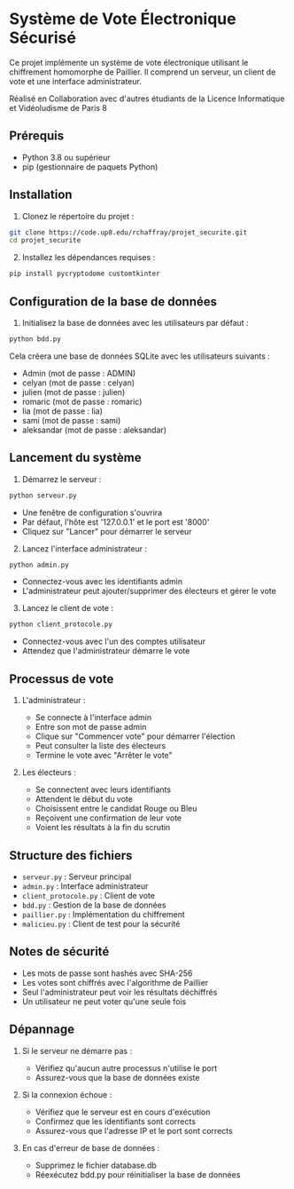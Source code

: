 # Système de Vote Électronique Sécurisé

Ce projet implémente un système de vote électronique utilisant le chiffrement homomorphe de Paillier. Il comprend un serveur, un client de vote et une interface administrateur.

Réalisé en Collaboration avec d'autres étudiants de la Licence Informatique et Vidéoludisme de Paris 8

## Prérequis

- Python 3.8 ou supérieur
- pip (gestionnaire de paquets Python)

## Installation

1. Clonez le répertoire du projet :
```bash
git clone https://code.up8.edu/rchaffray/projet_securite.git
cd projet_securite
```

2. Installez les dépendances requises :
```bash
pip install pycryptodome customtkinter
```

## Configuration de la base de données

1. Initialisez la base de données avec les utilisateurs par défaut :
```bash
python bdd.py
```

Cela créera une base de données SQLite avec les utilisateurs suivants :
- Admin (mot de passe : ADMIN)
- celyan (mot de passe : celyan)
- julien (mot de passe : julien)
- romaric (mot de passe : romaric)
- lia (mot de passe : lia)
- sami (mot de passe : sami)
- aleksandar (mot de passe : aleksandar)

## Lancement du système

1. Démarrez le serveur :
```bash
python serveur.py
```
- Une fenêtre de configuration s'ouvrira
- Par défaut, l'hôte est '127.0.0.1' et le port est '8000'
- Cliquez sur "Lancer" pour démarrer le serveur

2. Lancez l'interface administrateur :
```bash
python admin.py
```
- Connectez-vous avec les identifiants admin
- L'administrateur peut ajouter/supprimer des électeurs et gérer le vote

3. Lancez le client de vote :
```bash
python client_protocole.py
```
- Connectez-vous avec l'un des comptes utilisateur
- Attendez que l'administrateur démarre le vote

## Processus de vote

1. L'administrateur :
   - Se connecte à l'interface admin
   - Entre son mot de passe admin
   - Clique sur "Commencer vote" pour démarrer l'élection
   - Peut consulter la liste des électeurs
   - Termine le vote avec "Arrêter le vote"

2. Les électeurs :
   - Se connectent avec leurs identifiants
   - Attendent le début du vote
   - Choisissent entre le candidat Rouge ou Bleu
   - Reçoivent une confirmation de leur vote
   - Voient les résultats à la fin du scrutin

## Structure des fichiers

- `serveur.py` : Serveur principal
- `admin.py` : Interface administrateur
- `client_protocole.py` : Client de vote
- `bdd.py` : Gestion de la base de données
- `paillier.py` : Implémentation du chiffrement
- `malicieu.py` : Client de test pour la sécurité

## Notes de sécurité

- Les mots de passe sont hashés avec SHA-256
- Les votes sont chiffrés avec l'algorithme de Paillier
- Seul l'administrateur peut voir les résultats déchiffrés
- Un utilisateur ne peut voter qu'une seule fois

## Dépannage

1. Si le serveur ne démarre pas :
   - Vérifiez qu'aucun autre processus n'utilise le port
   - Assurez-vous que la base de données existe

2. Si la connexion échoue :
   - Vérifiez que le serveur est en cours d'exécution
   - Confirmez que les identifiants sont corrects
   - Assurez-vous que l'adresse IP et le port sont corrects

3. En cas d'erreur de base de données :
   - Supprimez le fichier database.db
   - Réexécutez bdd.py pour réinitialiser la base de données
